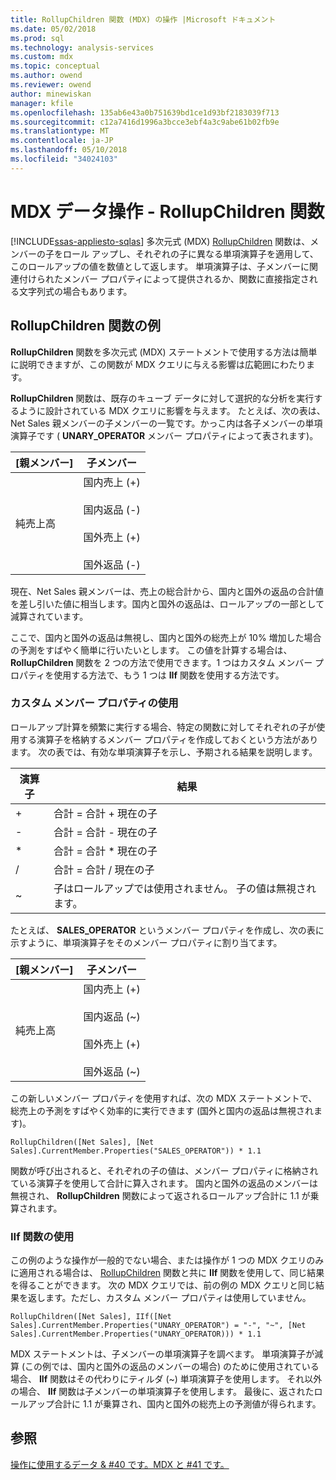 ```yaml
---
title: RollupChildren 関数 (MDX) の操作 |Microsoft ドキュメント
ms.date: 05/02/2018
ms.prod: sql
ms.technology: analysis-services
ms.custom: mdx
ms.topic: conceptual
ms.author: owend
ms.reviewer: owend
author: minewiskan
manager: kfile
ms.openlocfilehash: 135ab6e43a0b751639bd1ce1d93bf2183039f713
ms.sourcegitcommit: c12a7416d1996a3bcce3ebf4a3c9abe61b02fb9e
ms.translationtype: MT
ms.contentlocale: ja-JP
ms.lasthandoff: 05/10/2018
ms.locfileid: "34024103"
---
```

# <a name="mdx-data-manipulation---rollupchildren-function"></a>MDX データ操作 - RollupChildren 関数
[!INCLUDE[ssas-appliesto-sqlas](../../../includes/ssas-appliesto-sqlas.md)]
  多次元式 (MDX) [RollupChildren](../../../mdx/rollupchildren-mdx.md) 関数は、メンバーの子をロール アップし、それぞれの子に異なる単項演算子を適用して、このロールアップの値を数値として返します。 単項演算子は、子メンバーに関連付けられたメンバー プロパティによって提供されるか、関数に直接指定される文字列式の場合もあります。  
  
## <a name="rollupchildren-function-examples"></a>RollupChildren 関数の例  
 **RollupChildren** 関数を多次元式 (MDX) ステートメントで使用する方法は簡単に説明できますが、この関数が MDX クエリに与える影響は広範囲にわたります。  
  
 **RollupChildren** 関数は、既存のキューブ データに対して選択的な分析を実行するように設計されている MDX クエリに影響を与えます。 たとえば、次の表は、Net Sales 親メンバーの子メンバーの一覧です。かっこ内は各子メンバーの単項演算子です ( **UNARY_OPERATOR** メンバー プロパティによって表されます)。  
  
|[親メンバー]|子メンバー|  
|-------------------|------------------|  
|純売上高|国内売上 (+)<br /><br /> 国内返品 (-)<br /><br /> 国外売上 (+)<br /><br /> 国外返品 (-)|  
  
 現在、Net Sales 親メンバーは、売上の総合計から、国内と国外の返品の合計値を差し引いた値に相当します。国内と国外の返品は、ロールアップの一部として減算されています。  
  
 ここで、国内と国外の返品は無視し、国内と国外の総売上が 10% 増加した場合の予測をすばやく簡単に行いたいとします。 この値を計算する場合は、 **RollupChildren** 関数を 2 つの方法で使用できます。1 つはカスタム メンバー プロパティを使用する方法で、もう 1 つは **IIf** 関数を使用する方法です。  
  
### <a name="using-a-custom-member-property"></a>カスタム メンバー プロパティの使用  
 ロールアップ計算を頻繁に実行する場合、特定の関数に対してそれぞれの子が使用する演算子を格納するメンバー プロパティを作成しておくという方法があります。 次の表では、有効な単項演算子を示し、予期される結果を説明します。  
  
|演算子|結果|  
|--------------|------------|  
|+|合計 = 合計 + 現在の子|  
|-|合計 = 合計 - 現在の子|  
|*|合計 = 合計 * 現在の子|  
|/|合計 = 合計 / 現在の子|  
|~|子はロールアップでは使用されません。 子の値は無視されます。|  
  
 たとえば、 **SALES_OPERATOR** というメンバー プロパティを作成し、次の表に示すように、単項演算子をそのメンバー プロパティに割り当てます。  
  
|[親メンバー]|子メンバー|  
|-------------------|------------------|  
|純売上高|国内売上 (+)<br /><br /> 国内返品 (~)<br /><br /> 国外売上 (+)<br /><br /> 国外返品 (~)|  
  
 この新しいメンバー プロパティを使用すれば、次の MDX ステートメントで、総売上の予測をすばやく効率的に実行できます (国外と国内の返品は無視されます)。  
  
```  
RollupChildren([Net Sales], [Net Sales].CurrentMember.Properties("SALES_OPERATOR")) * 1.1  
```  
  
 関数が呼び出されると、それぞれの子の値は、メンバー プロパティに格納されている演算子を使用して合計に算入されます。 国内と国外の返品のメンバーは無視され、 **RollupChildren** 関数によって返されるロールアップ合計に 1.1 が乗算されます。  
  
### <a name="using-the-iif-function"></a>IIf 関数の使用  
 この例のような操作が一般的でない場合、または操作が 1 つの MDX クエリのみに適用される場合は、 [RollupChildren](../../../mdx/iif-mdx.md) 関数と共に **IIf** 関数を使用して、同じ結果を得ることができます。 次の MDX クエリでは、前の例の MDX クエリと同じ結果を返します。ただし、カスタム メンバー プロパティは使用していません。  
  
```  
RollupChildren([Net Sales], IIf([Net Sales].CurrentMember.Properties("UNARY_OPERATOR") = "-", "~", [Net Sales].CurrentMember.Properties("UNARY_OPERATOR))) * 1.1  
```  
  
 MDX ステートメントは、子メンバーの単項演算子を調べます。 単項演算子が減算 (この例では、国内と国外の返品のメンバーの場合) のために使用されている場合、 **IIf** 関数はその代わりにティルダ (~) 単項演算子を使用します。 それ以外の場合、 **IIf** 関数は子メンバーの単項演算子を使用します。 最後に、返されたロールアップ合計に 1.1 が乗算され、国内と国外の総売上の予測値が得られます。  
  
## <a name="see-also"></a>参照  
 [操作に使用するデータ & #40 です。MDX と #41 です。](../../../analysis-services/multidimensional-models/mdx/mdx-data-manipulation-manipulating-data.md)  
  
  

